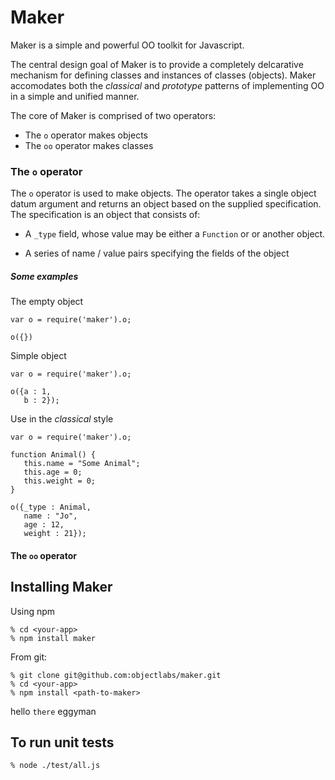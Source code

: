 Maker
====

Maker is a simple and powerful OO toolkit for Javascript.

The central design goal of Maker is to provide a completely
delcarative mechanism for defining classes and instances of classes
(objects). Maker accomodates both the _classical_ and _prototype_
patterns of implementing OO in a simple and unified manner. 

The core of Maker is comprised of two operators:

* The ```o``` operator makes objects
* The ```oo``` operator makes classes

### The ```o``` operator

The ```o``` operator is used to make objects. The operator takes a
single object datum argument and returns an object based on the
supplied specification. The specification is an object that consists
of:

* A ```_type``` field, whose value may be either a ```Function``` or
  or another object. 

* A series of name / value pairs specifying the fields of the object

##### Some examples

The empty object

```
var o = require('maker').o;

o({})
```

Simple object

```
var o = require('maker').o;

o({a : 1,
   b : 2});
```


Use in the _classical_ style

```
var o = require('maker').o;

function Animal() {
   this.name = "Some Animal";
   this.age = 0;
   this.weight = 0;
}

o({_type : Animal,
   name : "Jo",
   age : 12,
   weight : 21});
```


#### The ```oo``` operator




Installing Maker
----------

Using npm 

```
% cd <your-app>
% npm install maker
```

From git:

```
% git clone git@github.com:objectlabs/maker.git
% cd <your-app>
% npm install <path-to-maker>
```

hello ```there``` eggyman


To run unit tests
-----------------

```node
% node ./test/all.js
```
